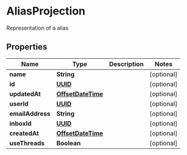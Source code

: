 

# AliasProjection

Representation of a alias
## Properties

Name | Type | Description | Notes
------------ | ------------- | ------------- | -------------
**name** | **String** |  |  [optional]
**id** | [**UUID**](UUID) |  |  [optional]
**updatedAt** | [**OffsetDateTime**](OffsetDateTime) |  |  [optional]
**userId** | [**UUID**](UUID) |  |  [optional]
**emailAddress** | **String** |  |  [optional]
**inboxId** | [**UUID**](UUID) |  |  [optional]
**createdAt** | [**OffsetDateTime**](OffsetDateTime) |  |  [optional]
**useThreads** | **Boolean** |  |  [optional]



